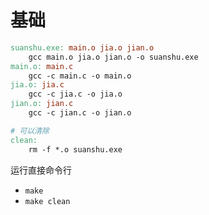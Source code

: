 # 基础

```makefile
suanshu.exe: main.o jia.o jian.o
    gcc main.o jia.o jian.o -o suanshu.exe
main.o: main.c
    gcc -c main.c -o main.o
jia.o: jia.c
    gcc -c jia.c -o jia.o
jian.o: jian.c
    gcc -c jian.c -o jian.o

# 可以清除
clean:
    rm -f *.o suanshu.exe
```

运行直接命令行
* `make`
* `make clean`
